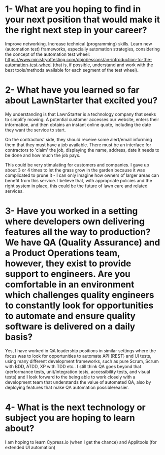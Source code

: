 # 1- What are you hoping to find in your next position that would make it the right next step in your career?
Improve networking. Increase technical (programming) skills. Learn new (automation test) frameworks, especially automation
strategies, considering the concept of the automation test wheel: https://www.ministryoftesting.com/dojo/lessons/an-introduction-to-the-automation-test-wheel (that is, if possible, understand and work with the best tools/methods available for each segment of the test wheel).

# 2- What have you learned so far about LawnStarter that excited you?
My understanding is that LawnStarter is a technology company that seeks to simplify mowing. A potential customer accesses our website, enters their information, and then obtains an instant online quote, including the date they want the service to start. 

On the contractors' side, they should receive some alert/email informing them that they must have a job available. There must be an interface for contractors to 'claim' the job, displaying the name, address, date it needs to be done and how much the job pays.

This could be very stimulating for customers and companies. I gave up about 3 or 4 times to let the grass grow in the garden because it was complicated to prune it - I can only imagine how owners of larger areas can benefit from this service. I believe that, with appropriate policies and the right system in place, this could be the future of lawn care and related services.

# 3- Have you worked in a setting where developers own delivering features all the way to production? We have QA (Quality Assurance) and a Product Operations team, however, they exist to provide support to engineers. Are you comfortable in an environment which challenges quality engineers to constantly look for opportunities to automate and ensure quality software is delivered on a daily basis?
Yes, I have worked in QA leadership positions in similar settings where the focus was to look for opportunities to automate API (REST) and UI tests, using many different development frameworks, such as pure Scrum, Scrum with BDD, ATDD, XP with TDD etc.. 
I still think QA goes beyond that (performance tests, unit/integration tests, accessibility tests, and visual tests) and I look forward to the being able to work closely with a development team that understands the value of automated QA, also by deploying features that make QA automation possible/easier.

# 4- What is the next technology or subject you are hoping to learn about?
I am hoping to learn Cypress.io (when I get the chance) and Applitools (for extended UI automation)